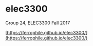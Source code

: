 # elec3300

Group 24, ELEC3300 Fall 2017

[https://ferrophile.github.io/elec3300/](https://ferrophile.github.io/elec3300/)